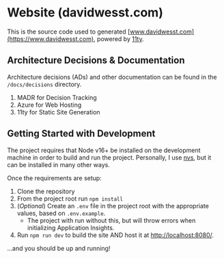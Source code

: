 # Website (davidwesst.com)

This is the source code used to generated [www.davidwesst.com](https://www.davidwesst.com), powered by [11ty](https://11ty.dev).

## Architecture Decisions & Documentation

Architecture decisions (ADs) and other documentation can be found in the `/docs/decisions` directory. 

1. MADR for Decision Tracking
2. Azure for Web Hosting
3. 11ty for Static Site Generation

## Getting Started with Development

The project requires that Node v16+ be installed on the development machine in order to build and run the project. Personally, I use [nvs](https://github.com/jasongin/nvs), but it can be installed in many other ways.

Once the requirements are setup:

1. Clone the repository
2. From the project root run `npm install`
3. (_Optional_) Create an `.env` file in the project root with the appropriate values, based on `.env.example`.
	- The project with run without this, but will throw errors when initializing Application Insights.
4. Run `npm run dev` to build the site AND host it at [http://localhost:8080/](http://localhost:8080/).

...and you should be up and running!
